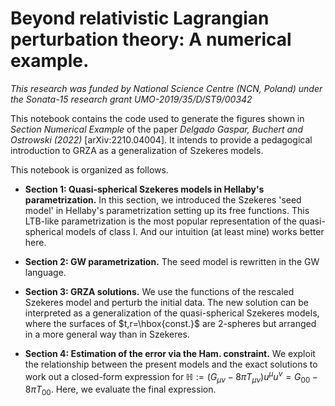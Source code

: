 # Beyond relativistic Lagrangian perturbation theory: A numerical example.
*_This research was funded by National Science Centre (NCN, Poland) under the Sonata-15 research grant UMO-2019/35/D/ST9/00342_*

This notebook contains the code used to generate the figures shown in *Section Numerical Example* of the paper *Delgado Gaspar, Buchert and Ostrowski (2022)* [arXiv:2210.04004]. It intends to provide a pedagogical introduction to GRZA as a generalization of Szekeres models.

This notebook is organized as follows.

- **Section 1: Quasi-spherical Szekeres models in Hellaby's parametrization.** In this section, we introduced the Szekeres 'seed model' in Hellaby's parametrization setting up its free functions. This LTB-like parametrization is the most popular representation of the quasi-spherical models of class I. And our intuition (at least mine) works better here.

- **Section 2: GW parametrization.** The seed model is rewritten in the GW language.

- **Section 3: GRZA solutions.** We use the functions of the rescaled Szekeres model and perturb the initial data. The new solution can be interpreted as a generalization of the quasi-spherical Szekeres models, where the surfaces of $t,r=\hbox{const.}$ are 2-spheres but arranged in a more general way than in Szekeres.

- **Section 4: Estimation of the error via the Ham. constraint.** We exploit the relationship between the present models and the exact solutions to work out a closed-form expression for $\mathbb{H}:= \left(G_{\mu\nu}-8\pi T_{\mu\nu}\right) u^\mu u^\nu=  G_{00}-8\pi T_{00}$. Here, we evaluate the final expression.
